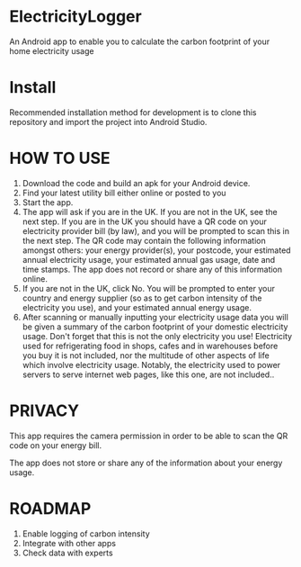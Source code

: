 # ElectricityLogger
An Android app to enable you to calculate the carbon footprint of your home electricity usage

# Install
Recommended installation method for development is to clone this repository and import the project into Android Studio.

# HOW TO USE
1. Download the code and build an apk for your Android device.
2. Find your latest utility bill either online or posted to you
3. Start the app. 
4. The app will ask if you are in the UK. If you are not in the UK, see the next step. If you are in the UK you should have a QR code on your electricity provider bill (by law), and you will be prompted to scan this in the next step. The QR code may contain the following information amongst others: your energy provider(s), your postcode, your estimated annual electricity usage, your estimated annual gas usage, date and time stamps. The app does not record or share any of this information online.
5. If you are not in the UK, click No. You will be prompted to enter your country and energy supplier (so as to get carbon intensity of the electricity you use), and your estimated annual energy usage.
6. After scanning or manually inputting your electricity usage data you will be given a summary of the carbon footprint of your domestic electricity usage. Don't forget that this is not the only electricity you use! Electricity used for refrigerating food in shops, cafes and in warehouses before you buy it is not included, nor the multitude of other aspects of life which involve electricity usage. Notably, the electricity used to power servers to serve internet web pages, like this one, are not included.. 

# PRIVACY
This app requires the camera permission in order to be able to scan the QR code on your energy bill.

The app does not store or share any of the information about your energy usage.

# ROADMAP
1. Enable logging of carbon intensity
2. Integrate with other apps
3. Check data with experts
